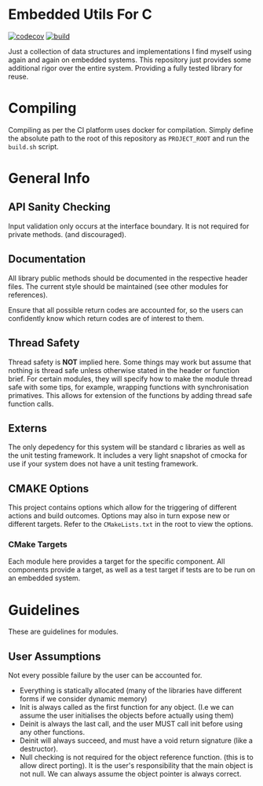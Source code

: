 # Embedded Utils For C

[![codecov](https://codecov.io/gh/kenkaijie/c-embedded-utils/branch/master/graph/badge.svg?token=WY02IOEUE0)](https://codecov.io/gh/kenkaijie/c-embedded-utils)
[![build](https://github.com/kenkaijie/c-embedded-utils/actions/workflows/ci_runner.yml/badge.svg?branch=master)](https://github.com/kenkaijie/c-embedded-utils/actions/workflows/ci_runner.yml)

Just a collection of data structures and implementations I find myself using again and again on embedded systems. This 
repository just provides some additional rigor over the entire system. Providing a fully tested library for reuse.

# Compiling
Compiling as per the CI platform uses docker for compilation. Simply define the absolute path to the root of this 
repository as `PROJECT_ROOT` and run the `build.sh` script.

# General Info

## API Sanity Checking
Input validation only occurs at the interface boundary. It is not required for private methods. (and discouraged).

## Documentation
All library public methods should be documented in the respective header files. The current style should be maintained 
(see other modules for references).

Ensure that all possible return codes are accounted for, so the users can confidently know which return codes are of 
interest to them.

## Thread Safety
Thread safety is <b>NOT</b> implied here. Some things may work but assume that nothing is thread safe unless otherwise 
stated in the header or function brief. For certain modules, they will specify how to make the module thread safe with 
some tips, for example, wrapping functions with synchronisation primatives. This allows for extension of the functions
 by adding thread safe function calls.

## Externs
The only depedency for this system will be standard c libraries as well as the unit testing framework. It includes a 
very light snapshot of cmocka for use if your system does not have a unit testing framework. 

## CMAKE Options
This project contains options which allow for the triggering of different actions and build outcomes. Options may also 
in turn expose new or different targets. Refer to the `CMakeLists.txt` in the root to view the options.

### CMake Targets
Each module here provides a target for the specific component. All components provide a target, as well as a test target
if tests are to be run on an embedded system.

# Guidelines
These are guidelines for modules.

## User Assumptions
Not every possible failure by the user can be accounted for.
- Everything is statically allocated (many of the libraries have different forms if we consider dynamic memory)
- Init is always called as the first function for any object. (I.e we can assume the user initialises the objects 
  before actually using them)
- Deinit is always the last call, and the user MUST call init before using any other functions.
- Deinit will always succeed, and must have a void return signature (like a destructor).
- Null checking is not required for the object reference function. (this is to allow direct porting). It is the user's 
  responsibility that the main object is not null. We can always assume the object pointer is always correct.

